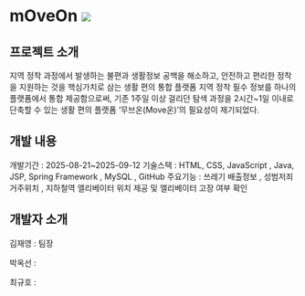 
# mOveOn                                                              ![](https://raw.githubusercontent.com/kant300/moveon/refs/heads/master/src/main/resources/static/favicon.ico)


## 프로젝트 소개 
지역 정착 과정에서 발생하는 불편과 생활정보 공백을 해소하고, 안전하고 편리한 정착을 지원하는 것을 핵심가치로 삼는 생활 편의 통합 플랫폼
지역 정착 필수 정보를 하나의 플랫폼에서 통합 제공함으로써, 기존 1주일 이상 걸리던 탐색 과정을 2시간~1일 이내로 단축할 수 있는 생활 편의 플랫폼 ‘무브온(Move온)’의 필요성이 제기되었다.

## 개발 내용 
개발기간 : 2025-08-21~2025-09-12
기술스택 : HTML, CSS, JavaScript , Java, JSP, Spring Framework , MySQL , GitHub
주요기능 : 쓰레기 배출정보 , 성범저죄 거주위치 , 지하철역 엘리베이터 위치 제공 및 엘리베이터 고장 여부 확인


## 개발자 소개 
김재영 : 팀장 

박옥선 : 

최규호 : 
